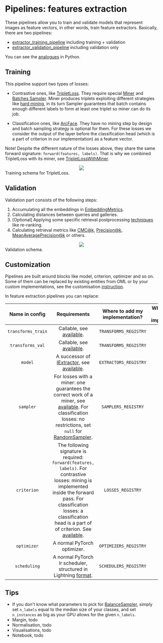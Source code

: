 # Pipelines: features extraction

These pipelines allow you to train and validate models that represent images as feature vectors, in other words,
train feature extractors.
Basically, there are two pipelines:
* [extractor_training_pipeline](https://open-metric-learning.readthedocs.io/en/latest/contents/lightning.html#extractor-training-pipeline) including training + validation
* [extractor_validation_pipeline](https://open-metric-learning.readthedocs.io/en/latest/contents/lightning.html#extractor-validation-pipeline) including validation only

You can see the [analogues](file:///Users/alex/Projects/open-metric-learning/docs/build/html/feature_extraction/python_examples.html) in Python.

## Training
This pipeline support two types of losses:
* Contrastive ones, like [TripletLoss](https://open-metric-learning.readthedocs.io/en/latest/contents/losses.html#tripletlosswithminer).
  They require special
  [Miner](https://open-metric-learning.readthedocs.io/en/latest/contents/miners.html)
  and
  [Batches Sampler](https://open-metric-learning.readthedocs.io/en/latest/contents/samplers.html).
  Miner produces triplets exploiting different strategies like
  [hard mining](https://open-metric-learning.readthedocs.io/en/latest/contents/miners.html#hardtripletsminer),
  in its turn Sampler guarantees that batch contains enough
  different labels to form at least one triplet so miner can do its job.

* Classification ones, like [ArcFace](https://open-metric-learning.readthedocs.io/en/latest/contents/losses.html#arcfaceloss).
  They have no mining step by design and batch sampling strategy is optional for them.
  For these losses we consider the output of the layer before the classification head (which is a part of criterion in our implementation)
  as a feature vector.

Note! Despite the different nature of the losses above, they share the same forward signature: `forward(features, labels)`.
That is why we combined TripletLoss with its miner, see
[TripletLossWithMiner](https://open-metric-learning.readthedocs.io/en/latest/contents/losses.html#tripletlosswithminer).


<div align="center">
<img src="https://i.ibb.co/xmJ5tRx/extractor-train.png">
<div align="left">
Training schema for TripletLoss.

## Validation

Validation part consists of the following steps:
1. Accumulating all the embeddings in [EmbeddingMetrics](https://open-metric-learning.readthedocs.io/en/latest/contents/metrics.html#embeddingmetrics).
2. Calculating distances between queries and galleries.
3. [Optional] Applying some specific retrieval postprocessing [techniques](https://open-metric-learning.readthedocs.io/en/latest/contents/postprocessing.html) like re-ranking.
4. Calculating retrieval metrics like
   [CMC@k](https://open-metric-learning.readthedocs.io/en/latest/contents/metrics.html#calc-cmc),
   [Precision@k](https://open-metric-learning.readthedocs.io/en/latest/contents/metrics.html#calc-precision),
   [MeanAveragePrecision@k](https://open-metric-learning.readthedocs.io/en/latest/contents/metrics.html#calc-map)
   or others.

<div align="center">
<img src="https://i.ibb.co/b12NLpZ/extractor-validation.png">
<div align="left">
Validation schema.

## Customization

Pipelines are built around blocks like model, criterion, optimizer and so on.
Some of them can be replaced by existing entities from OML or by your custom implementations, see the customisation
[instruction](https://github.com/OML-Team/open-metric-learning/tree/pipeline_readme/pipelines#how-to-use-my-own-implementation-of-loss-model-augmentations-etc).

In feature extraction pipelines you can replace:

|   Name in config   |                                                                                                                                                                    Requirements                                                                                                                                                                    | Where to add my implementation? |                                Where to find the existing implementations?                                |
|:------------------:|:--------------------------------------------------------------------------------------------------------------------------------------------------------------------------------------------------------------------------------------------------------------------------------------------------------------------------------------------------:|:-------------------------------:|:---------------------------------------------------------------------------------------------------------:|
| `transforms_train` |                                                                                                              Callable, see [available](https://github.com/OML-Team/open-metric-learning/tree/pipeline_readme/oml/transforms/images).                                                                                                               |      `TRANSFORMS_REGISTRY`      | [configs](https://github.com/OML-Team/open-metric-learning/tree/pipeline_readme/oml/configs/transforms)   |
|  `transforms_val`  |                                                                                                              Callable, see [available](https://github.com/OML-Team/open-metric-learning/tree/pipeline_readme/oml/transforms/images).                                                                                                               |      `TRANSFORMS_REGISTRY`      |  [configs](https://github.com/OML-Team/open-metric-learning/tree/pipeline_readme/oml/configs/transforms)  |
|      `model`       |                                                                A successor of [IExtractor](https://open-metric-learning.readthedocs.io/en/latest/contents/interfaces.html#iextractor), see [available](https://open-metric-learning.readthedocs.io/en/latest/contents/models.html).                                                                |      `EXTRACTORS_REGISTRY`      |    [configs](https://github.com/OML-Team/open-metric-learning/tree/pipeline_readme/oml/configs/model)     |
|     `sampler`      | For losses with a miner: one guarantees the correct work of a miner, see [available](https://open-metric-learning.readthedocs.io/en/latest/contents/samplers.html). For classification losses: no restrictions, set `null` for [RandomSampler](https://pytorch.org/docs/stable/data.html?highlight=random+sampler#torch.utils.data.RandomSampler). |       `SAMPLERS_REGISTRY`       |   [configs](https://github.com/OML-Team/open-metric-learning/tree/pipeline_readme/oml/configs/sampler)    |
|    `criterion`     |                 The following signature is required: `forward(features, labels)`. For contrastive losses: mining is implemented inside the forward pass. For classification losses: a classification head is a part of of criterion. See [available](https://open-metric-learning.readthedocs.io/en/latest/contents/losses.html).                  |        `LOSSES_REGISTRY`        |  [configs](https://github.com/OML-Team/open-metric-learning/tree/pipeline_readme/oml/configs/criterion)   |
|    `optimizer`     |                                                                                                                                                            A normal PyTorch optimizer.                                                                                                                                                             |      `OPTIMIZERS_REGISTRY`      |  [configs](https://github.com/OML-Team/open-metric-learning/tree/pipeline_readme/oml/configs/optimizer)   |
|    `scheduling`    |                                                                           A normal PyTorch lr scheduler, structured in Lightning [format](https://github.com/OML-Team/open-metric-learning/blob/pipeline_readme/tests/test_runs/test_pipelines/configs/train.yaml#L51).                                                                            |      `SCHEDULERS_REGISTRY`      |  [configs](https://github.com/OML-Team/open-metric-learning/tree/pipeline_readme/oml/configs/scheduler)   |


## Tips

* If you don't know what parameters to pick for
  [BalanceSampler](https://open-metric-learning.readthedocs.io/en/latest/contents/samplers.html#balancesampler),
  simply set `n_labels` equal to the median size of your classes, and set `n_instances` as big as your GPU allows for the given `n_labels`.
* Margin, todo
* Normalisation, todo
* Visualisations, todo
* Notebook, todo

